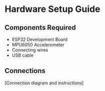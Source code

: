 # Hardware Setup Guide

## Components Required
- ESP32 Development Board
- MPU6050 Accelerometer
- Connecting wires
- USB cable

## Connections
[Connection diagram and instructions]
